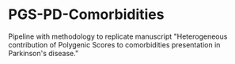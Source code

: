 # PGS-PD-Comorbidities
Pipeline with methodology to replicate manuscript "Heterogeneous contribution of Polygenic Scores to comorbidities presentation in Parkinson's disease."
